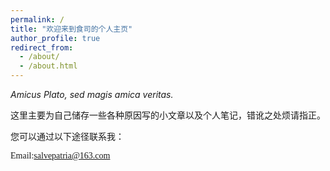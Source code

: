 ```yaml
---
permalink: /
title: "欢迎来到食司的个人主页"
author_profile: true
redirect_from: 
  - /about/
  - /about.html
---
```


<i>Amicus Plato, sed magis amica veritas.</i><br>

<font face="宋体">
这里主要为自己储存一些各种原因写的小文章以及个人笔记，错讹之处烦请指正。<br>
  
您可以通过以下途径联系我：<br>

Email:salvepatria@163.com
